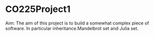 # CO225Project1
Aim: The aim of this project is to build a somewhat complex piece of software. In particular inheritance.Mandelbrot set and Julia set.
